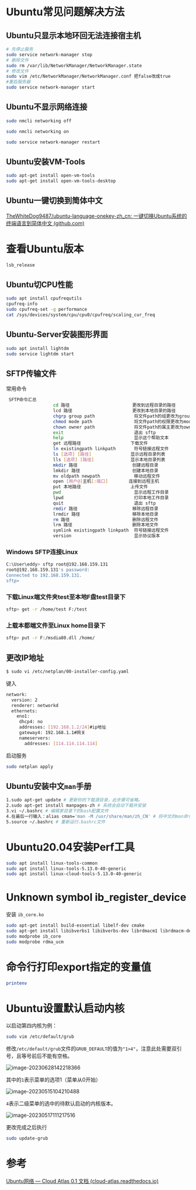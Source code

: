 # Ubuntu常见问题解决方法



## Ubuntu只显示本地环回无法连接宿主机



```bash
# 先停止服务
sudo service network-manager stop  
# 删除文件
sudo rm /var/lib/NetworkManager/NetworkManager.state
# 修改文件
sudo vim /etc/NetworkManager/NetworkManager.conf 把false改成true　
#重启服务器
sudo service network-manager start
```

## Ubuntu不显示网络连接

```bash
sudo nmcli networking off

sudo nmcli networking on

sudo service network-manager restart
```



## Ubuntu安装VM-Tools

```bash
sudo apt-get install open-vm-tools
sudo apt-get install open-vm-tools-desktop
```

## Ubuntu一键切换到简体中文

[TheWhiteDog9487/ubuntu-language-onekey-zh_cn: 一键切换Ubuntu系统的终端语言到简体中文 (github.com)](https://github.com/TheWhiteDog9487/ubuntu-language-onekey-zh_cn)

# 查看Ubuntu版本

```bash
lsb_release
```





## Ubuntu切CPU性能

```bash
sudo apt install cpufrequtils
cpufreq-info
sudo cpufreq-set -g performance
cat /sys/devices/system/cpu/cpu0/cpufreq/scaling_cur_freq
```

## Ubuntu-Server安装图形界面

```bash
sudo apt install lightdm
sudo service lightdm start
```

## SFTP传输文件

常用命令

```bash
 SFTP命令汇总
                  cd 路径                        更改到远程目录的路径
                  lcd 路径                       更改到本地目录的路径
                  chgrp group path               将文件path的组更改为group
                  chmod mode path                将文件path的权限更改为mode
                  chown owner path               将文件path的属主更改为owner
                  exit                           退出 sftp
                  help                           显示这个帮助文本
                  get 远程路径                   下载文件
                  ln existingpath linkpath       符号链接远程文件
                  ls [选项] [路径]               显示远程目录列表
                  lls [选项] [路径]              显示本地目录列表
                  mkdir 路径                     创建远程目录
                  lmkdir 路径                    创建本地目录
                  mv oldpath newpath             移动远程文件
                  open [用户@]主机[:端口]        连接到远程主机
                  put 本地路径                   上传文件
                  pwd                            显示远程工作目录
                  lpwd                           打印本地工作目录
                  quit                           退出 sftp
                  rmdir 路径                     移除远程目录
                  lrmdir 路径                    移除本地目录
                  rm 路径                        删除远程文件
                  lrm 路径                       删除本地文件
                  symlink existingpath linkpath  符号链接远程文件
                  version                        显示协议版本
```



### Windows SFTP连接Linux

```bash
C:\User\eddy> sftp root@192.168.159.131
root@192.168.159.131's password:
Connected to 192.168.159.131.
sftp> 
```

### 下载Linux端文件夹test至本地F盘test目录下

```bash
sftp> get -r /home/test F:/test
```

### 上载本都端文件至Linux home目录下

```bash
sftp> put -r F:/msdia80.dll /home/
```

## 更改IP地址

```bash
$ sudo vi /etc/netplan/00-installer-config.yaml
```

键入

```bash
network:
  version: 2
  renderer: networkd
  ethernets:
    eno1:
     dhcp4: no
     addresses: [192.168.1.2/24]#ip地址
     gateway4: 192.168.1.1#网关
     nameservers:
       addresses: [114.114.114.114]
```

启动服务

```bash
sudo netplan apply
```

## Ubuntu安装中文`man`手册

```bash
1.sudo apt-get update # 更新你的下载源目录，此步骤可省略。
2.sudo apt-get install manpages-zh # 系统会自动下载并安装
3.vi ~/.bashrc # 编辑家目录下的bash配置文件
4.在最后一行输入：alias cman='man -M /usr/share/man/zh_CN' # 将中文的man命令重命名为cman命令，之后保存并退出编辑
5.source ~/.bashrc # 重新运行.bashrc文件
```

# Ubuntu20.04安装Perf工具

```bash
sudo apt install linux-tools-common
sudo apt install linux-tools-5.13.0-40-generic
sudo apt install linux-cloud-tools-5.13.0-40-generic
```

# Unknown symbol ib_register_device

安装 `ib_core.ko`

```bash
sudo apt-get install build-essential libelf-dev cmake
sudo apt-get install libibverbs1 libibverbs-dev librdmacm1 librdmacm-dev rdmacm-utils ibverbs-utils
sudo modprobe ib_core
sudo modprobe rdma_ucm
```

# 命令行打印export指定的变量值

```bash
printenv
```

# Ubuntu设置默认启动内核

以启动第四内核为例：

```bash
sudo vim /etc/default/grub
```

修改`/etc/default/grub`文件的`GRUB_DEFAULT`的值为`"1>4"`，注意此处需要双引号，且等号前后不能有空格。

![image-20230628142218366](image/Ubuntu%E5%B8%B8%E8%A7%81%E9%97%AE%E9%A2%98%E8%A7%A3%E5%86%B3%E6%96%B9%E6%B3%95/image-20230628142218366.png)

其中的`1`表示菜单的选项1（菜单从0开始）

![image-20230515104210488](image/Ubuntu%E5%B8%B8%E8%A7%81%E9%97%AE%E9%A2%98%E8%A7%A3%E5%86%B3%E6%96%B9%E6%B3%95/image-20230515104210488.png)

`4`表示二级菜单的选中的待默认启动的内核版本。

![image-20230517111217516](image/Ubuntu%E5%B8%B8%E8%A7%81%E9%97%AE%E9%A2%98%E8%A7%A3%E5%86%B3%E6%96%B9%E6%B3%95/image-20230517111217516.png)

更改完成之后执行

```bash
sudo update-grub
```

# 参考

[Ubuntu网络 — Cloud Atlas 0.1 文档 (cloud-atlas.readthedocs.io)](https://cloud-atlas.readthedocs.io/zh_CN/latest/linux/ubuntu_linux/network/index.html)
